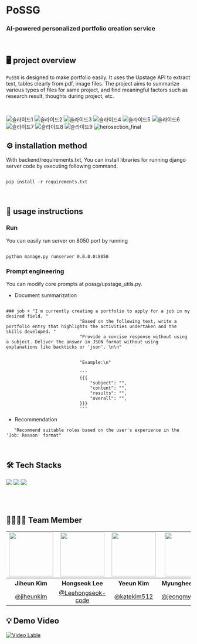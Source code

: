 # PoSSG

### AI-powered personalized portfolio creation service

<br>

## 🖥️ project overview

`PoSSG` is designed to make portfolio easily. It uses the Upstage API to extract text, tables clearly from pdf, image files. 
The project aims to summarize various types of files for same project, and find meaningful factors such as research result, thoughts during project, etc.

<br>

![슬라이드1](https://github.com/user-attachments/assets/c1c69bd7-d163-430d-845b-8e8688f10925)
![슬라이드2](https://github.com/user-attachments/assets/54917c01-02fc-400d-a327-9d8080558b83)
![슬라이드3](https://github.com/user-attachments/assets/a384b074-eec6-4b61-96f6-d8d2950725c4)
![슬라이드4](https://github.com/user-attachments/assets/8a6d1746-a0cd-4133-a7af-6e2fcae84344)
![슬라이드5](https://github.com/user-attachments/assets/9a43ab3f-8333-4b02-b740-e5baf705d77a)
![슬라이드6](https://github.com/user-attachments/assets/f91ac5c4-53c5-4d3e-b0bf-2787dc3c438c)
![슬라이드7](https://github.com/user-attachments/assets/9fb95833-c069-43c6-9ee5-fb34936abd32)
![슬라이드8](https://github.com/user-attachments/assets/980adcb2-a224-4b03-82e1-836eabc3a2e2)
![슬라이드9](https://github.com/user-attachments/assets/95b50e67-03e7-4b50-8cf6-d0369ed268f3)
![herosection_final](https://github.com/user-attachments/assets/40d7410b-b2a4-438f-8e35-3e4bec2c4b2b)
<br>

## ⚙️ installation method
With backend/requirements.txt,
You can install libraries for running django server code by executing following command.

```

pip install -r requirements.txt

```

<br>

## 📄 usage instructions

### Run 
You can easily run server on 8050 port by running 

```

python manage.py runserver 0.0.0.0:8050

```

### Prompt engineering
 You can modify core prompts at possg/upstage_utils.py.
 - Document summarization

```

### job + "I'm currently creating a portfolio to apply for a job in my desired field. "
                            "Based on the following text, write a portfolio entry that highlights the activities undertaken and the skills developed. "
                            "Provide a concise response without using a subject. Deliver the answer in JSON format without using explanations like backticks or 'json'. \n\n"
                            
                            
                            "Example:\n"
                            
                            '''
                            {{{
                                "subject": "", 
                                "content": "", 
                                "results": "", 
                                "overall": "",
                            }}}
                            '''

```
  
 - Recommendation
```
   "Recommend suitable roles based on the user's experience in the 'Job: Reason' format"
```

<br>

## 🛠️ Tech Stacks
<div>
  <img src="https://img.shields.io/badge/react-61DAFB?style=for-the-badge&logo=react&logoColor=white">
  <img src="https://img.shields.io/badge/typescript-3178C6?style=for-the-badge&logo=typescript&logoColor=white">
  <img src="https://img.shields.io/badge/django-092E20?style=for-the-badge&logo=django&logoColor=white">
</div>
<br><br><br>

## 👨‍👩‍👧‍👦 Team Member

<table>
<tbody>
<tr>
<td align="center"><img src="https://avatars.githubusercontent.com/u/80433455?v=4" width="120" /></td>
<td align="center"><img src="https://avatars.githubusercontent.com/u/52267586?v=4" width="120" /></td>
<td align="center"><img src="https://avatars.githubusercontent.com/u/127101670?v=4" width="120" /></td>
<td align="center"><img src="https://avatars.githubusercontent.com/u/128471076?v=4" width="120" /></td>
</tr>
<tr>
<th align="center">Jiheun Kim</th>
<th align="center">Hongseok Lee</th>
<th align="center">Yeeun Kim</th>
<th align="center">Myunghee Jeong</th>
</tr>
<tr>
<td align="center" width="150"><a href="https://github.com/jiheunkim">@jiheunkim</a></td>
<td align="center" width="150"><a href="https://github.com/Leehongseok-code">@Leehongseok-code</a></td>
<td align="center" width="150"><a href="https://github.com/katekim512">@katekim512</a></td>
<td align="center" width="150"><a href="https://github.com/jeongmyunghee">@jeongmyunghee</a></td>
</tr>
</tbody>
</table>

## 💡 Demo Video
[![Video Lable](http://img.youtube.com/vi/I6k5Pi3Q_Jg/0.jpg)](https://youtu.be/I6k5Pi3Q_Jg?si=4I3QFJ5D3gPAK9NF)
